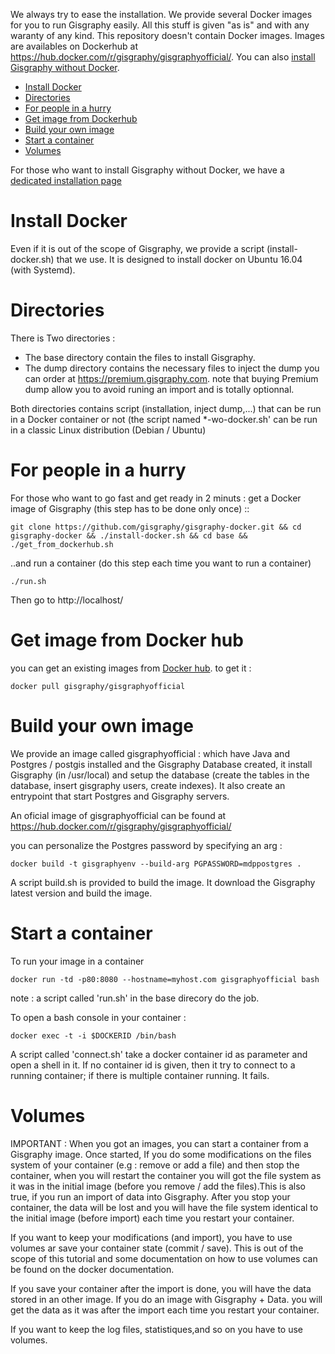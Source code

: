 

We always try to ease the installation. We provide several Docker images for you to run Gisgraphy easily. All this stuff is given "as is" and with any waranty of any kind. This repository doesn't contain Docker images. Images are availables on Dockerhub at https://hub.docker.com/r/gisgraphy/gisgraphyofficial/. You can also [install Gisgraphy without Docker](https://www.gisgraphy.com/documentation/installation/index.php).

* [Install Docker](#user-content-install-docker)
* [Directories](#user-content-directories)
* [For people in a hurry](#user-content-for-people-in-a-hurry)
* [Get image from Dockerhub](#user-content-get-image-from-docker-hub)
* [Build your own image](#user-content-build-your-own-image)
* [Start a container](#user-content-start-a-container)
* [Volumes](#user-content-volumes)



For those who want to install Gisgraphy without Docker, we have a [dedicated installation page](https://www.gisgraphy.com/documentation/installation/index.php)

# Install Docker

Even if it is out of the scope of Gisgraphy, we provide a script (install-docker.sh) that we use. It is designed to install docker on Ubuntu 16.04 (with Systemd).

# Directories
There is Two directories : 
* The base directory contain the files to install Gisgraphy.
* The dump directory contains the necessary files to inject the dump you can order at https://premium.gisgraphy.com. note that buying Premium dump allow you to avoid runing an import and is totally optionnal.

Both directories contains script (installation, inject dump,...) that can be run in a Docker container or not (the script named *-wo-docker.sh' can be run in a classic Linux distribution (Debian / Ubuntu)

# For people in a hurry
For those who want to go fast and get ready in 2 minuts : get a Docker image of Gisgraphy (this step has to be done only once) ::
```
git clone https://github.com/gisgraphy/gisgraphy-docker.git && cd gisgraphy-docker && ./install-docker.sh && cd base && ./get_from_dockerhub.sh
```
..and run a container (do this step each time you want to run a container)
```
./run.sh
```

Then go to http://localhost/

# Get image from Docker hub
you can get an existing images from [Docker hub](https://hub.docker.com/r/gisgraphy/gisgraphyofficial/). to get it :

```
docker pull gisgraphy/gisgraphyofficial
```

# Build your own image
We provide an image called gisgraphyofficial : which have Java and Postgres / postgis installed and the Gisgraphy Database created, it install Gisgraphy (in /usr/local) and setup the database (create the tables in the database, insert gisgraphy users, create indexes). It also create an entrypoint that start Postgres and Gisgraphy servers.

An oficial image of gisgraphyofficial can be found at https://hub.docker.com/r/gisgraphy/gisgraphyofficial/

 you can personalize the Postgres password by specifying an arg :
```
docker build -t gisgraphyenv --build-arg PGPASSWORD=mdppostgres .
```
A script build.sh is provided to build the image. It download the Gisgraphy latest version and build the image.

# Start a container

To run your image in a container
```
docker run -td -p80:8080 --hostname=myhost.com gisgraphyofficial bash
```
note : a script called 'run.sh' in the base direcory do the job.


To open a bash console in your container : 
```
docker exec -t -i $DOCKERID /bin/bash
```
A script called 'connect.sh' take a docker container id as parameter and open a shell in it. If no container id is given, then it try to connect to a running container; if there is multiple container running. It fails.


# Volumes 

IMPORTANT : When you got an images, you can start a container from a Gisgraphy image. Once started, If you do some modifications on the files system of your container (e.g : remove or add a file) and then stop the container, when you will restart the container you will got the file system as it was in the initial image (before you remove / add the files).This is also true, if you run an import of data into Gisgraphy. After you stop your container, the data will be lost and you will have the file system identical to the initial image (before import) each time you restart your container.

If you want to keep your modifications (and import), you have to use volumes ar save your container state (commit / save). This is out of the scope of this tutorial and some documentation on how to use volumes can be found on the docker documentation.

If you save your container after the import is done, you will have the data stored in an other image. If you do an image with Gisgraphy + Data. you will get the data as it was after the import each time you restart your container. 

If you want to keep the log files, statistiques,and so on you have to use volumes.
